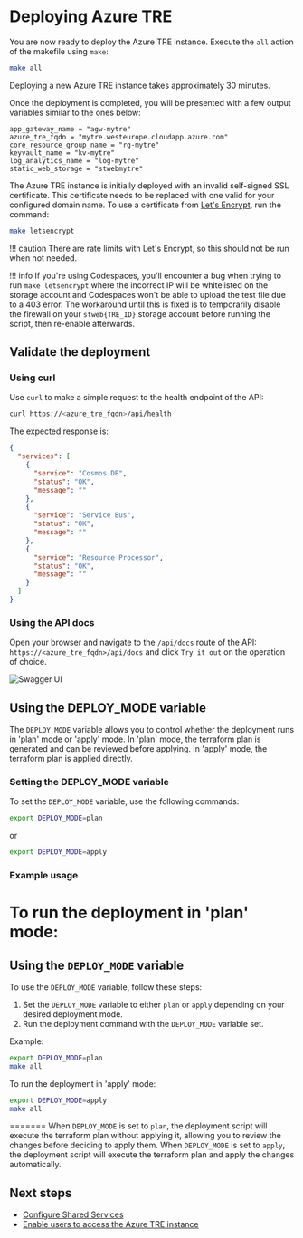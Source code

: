 # Deploying Azure TRE

You are now ready to deploy the Azure TRE instance. Execute the `all` action of the makefile using `make`:

```bash
make all
```

Deploying a new Azure TRE instance takes approximately 30 minutes.

Once the deployment is completed, you will be presented with a few output variables similar to the ones below:

```plaintext
app_gateway_name = "agw-mytre"
azure_tre_fqdn = "mytre.westeurope.cloudapp.azure.com"
core_resource_group_name = "rg-mytre"
keyvault_name = "kv-mytre"
log_analytics_name = "log-mytre"
static_web_storage = "stwebmytre"
```

The Azure TRE instance is initially deployed with an invalid self-signed SSL certificate. This certificate needs to be replaced with one valid for your configured domain name. To use a certificate from [Let's Encrypt](https://letsencrypt.org/), run the command:

```bash
make letsencrypt
```

!!! caution
    There are rate limits with Let's Encrypt, so this should not be run when not needed.

!!! info
    If you're using Codespaces, you'll encounter a bug when trying to run `make letsencrypt` where the incorrect IP will be whitelisted on the storage account and Codespaces won't be able to upload the test file due to a 403 error. The workaround until this is fixed is to temporarily disable the firewall on your `stweb{TRE_ID}` storage account before running the script, then re-enable afterwards.

## Validate the deployment

### Using curl

Use `curl` to make a simple request to the health endpoint of the API:

```bash
curl https://<azure_tre_fqdn>/api/health
```

The expected response is:

```json
{
  "services": [
    {
      "service": "Cosmos DB",
      "status": "OK",
      "message": ""
    },
    {
      "service": "Service Bus",
      "status": "OK",
      "message": ""
    },
    {
      "service": "Resource Processor",
      "status": "OK",
      "message": ""
    }
  ]
}
```

### Using the API docs

Open your browser and navigate to the `/api/docs` route of the API:  `https://<azure_tre_fqdn>/api/docs` and click `Try it out` on the operation of choice.

![Swagger UI](../../assets/quickstart_swaggerui.png)


## Using the DEPLOY_MODE variable

The `DEPLOY_MODE` variable allows you to control whether the deployment runs in 'plan' mode or 'apply' mode. In 'plan' mode, the terraform plan is generated and can be reviewed before applying. In 'apply' mode, the terraform plan is applied directly.

### Setting the DEPLOY_MODE variable

To set the `DEPLOY_MODE` variable, use the following commands:

```bash
export DEPLOY_MODE=plan
```

or

```bash
export DEPLOY_MODE=apply
```

### Example usage

To run the deployment in 'plan' mode:
=======
## Using the `DEPLOY_MODE` variable

To use the `DEPLOY_MODE` variable, follow these steps:

1. Set the `DEPLOY_MODE` variable to either `plan` or `apply` depending on your desired deployment mode.
2. Run the deployment command with the `DEPLOY_MODE` variable set.

Example:
```bash
export DEPLOY_MODE=plan
make all
```

To run the deployment in 'apply' mode:

```bash
export DEPLOY_MODE=apply
make all
```
=======
When `DEPLOY_MODE` is set to `plan`, the deployment script will execute the terraform plan without applying it, allowing you to review the changes before deciding to apply them. When `DEPLOY_MODE` is set to `apply`, the deployment script will execute the terraform plan and apply the changes automatically.


## Next steps

* [Configure Shared Services](configuring-shared-services.md)
* [Enable users to access the Azure TRE instance](../auth.md#enabling-users)
